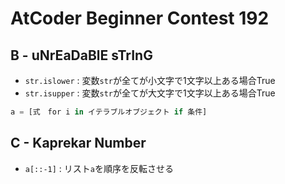 # AtCoder Beginner Contest 192
## B - uNrEaDaBlE sTrInG
- `str.islower` : 変数`str`が全てが小文字で1文字以上ある場合True
- `str.isupper` : 変数`str`が全てが大文字で1文字以上ある場合True
```python : ifを用いたlistの内包表記
a = [式　for i in イテラブルオブジェクト if 条件]
```

## C - Kaprekar Number
- `a[::-1]` : リスト`a`を順序を反転させる